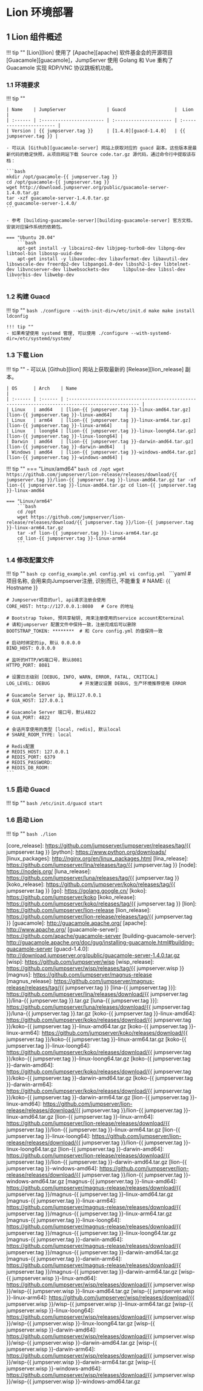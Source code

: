 # Lion 环境部署
## 1 Lion 组件概述
!!! tip ""
    [Lion][lion] 使用了 [Apache][apache] 软件基金会的开源项目 [Guacamole][guacamole]，JumpServer 使用 Golang 和 Vue 重构了 Guacamole 实现 RDP/VNC 协议跳板机功能。

### 1.1 环境要求
!!! tip ""

    | Name    | JumpServer               | Guacd                  |  Lion                    |
    | :------ | :----------------------- | :--------------------- | :----------------------- |
    | Version | {{ jumpserver.tag }}     | [1.4.0][guacd-1.4.0]   | {{ jumpserver.tag }} |

    - 可以从 [Github][guacamole-server] 网站上获取对应的 guacd 副本。这些版本是最新代码的稳定快照，从项目网站下载 Source code.tar.gz 源代码，通过命令行中提取该存档：

    ```bash
    mkdir /opt/guacamole-{{ jumpserver.tag }}
    cd /opt/guacamole-{{ jumpserver.tag }}
    wget http://download.jumpserver.org/public/guacamole-server-1.4.0.tar.gz
    tar -xzf guacamole-server-1.4.0.tar.gz
    cd guacamole-server-1.4.0/
    ```

    - 参考 [building-guacamole-server][building-guacamole-server] 官方文档，安装对应操作系统的依赖包。

    === "Ubuntu 20.04"
        ```bash
        apt-get install -y libcairo2-dev libjpeg-turbo8-dev libpng-dev libtool-bin libossp-uuid-dev
        apt-get install -y libavcodec-dev libavformat-dev libavutil-dev libswscale-dev freerdp2-dev libpango1.0-dev libssh2-1-dev libtelnet-dev libvncserver-dev libwebsockets-dev     libpulse-dev libssl-dev libvorbis-dev libwebp-dev
        ```

### 1.2 构建 Guacd
!!! tip ""
    ```bash
    ./configure --with-init-dir=/etc/init.d
    make
    make install
    ldconfig
    ```

    !!! tip ""
    - 如果希望使用 systemd 管理, 可以使用 ./configure --with-systemd-dir=/etc/systemd/system/

### 1.3 下载 Lion
!!! tip ""
    - 可以从 [Github][lion] 网站上获取最新的 [Release][lion_release] 副本。

    | OS      | Arch    | Name                                                                                              |
    | :------ | :------ | :------------------------------------------------------------------------------------------------ |
    | Linux   | amd64   | [lion-{{ jumpserver.tag }}-linux-amd64.tar.gz][lion-{{ jumpserver.tag }}-linux-amd64]     |
    | Linux   | arm64   | [lion-{{ jumpserver.tag }}-linux-arm64.tar.gz][lion-{{ jumpserver.tag }}-linux-arm64]     |
    | Linux   | loong64 | [lion-{{ jumpserver.tag }}-linux-loong64.tar.gz][lion-{{ jumpserver.tag }}-linux-loong64] |
    | Darwin  | amd64   | [lion-{{ jumpserver.tag }}-darwin-amd64.tar.gz][lion-{{ jumpserver.tag }}-darwin-amd64]   |
    | Windows | amd64   | [lion-{{ jumpserver.tag }}-windows-amd64.tar.gz][lion-{{ jumpserver.tag }}-windows-amd64] |

!!! tip ""
    === "Linux/amd64"
        ```bash
        cd /opt
        wget https://github.com/jumpserver/lion-release/releases/download/{{ jumpserver.tag }}/lion-{{ jumpserver.tag }}-linux-amd64.tar.gz
        tar -xf lion-{{ jumpserver.tag }}-linux-amd64.tar.gz
        cd lion-{{ jumpserver.tag }}-linux-amd64
        ```

    === "Linux/arm64"
        ```bash
        cd /opt
        wget https://github.com/jumpserver/lion-release/releases/download/{{ jumpserver.tag }}/lion-{{ jumpserver.tag }}-linux-arm64.tar.gz
        tar -xf lion-{{ jumpserver.tag }}-linux-arm64.tar.gz
        cd lion-{{ jumpserver.tag }}-linux-arm64
        ```

### 1.4 修改配置文件
!!! tip ""
    ```bash
    cp config_example.yml config.yml
    vi config.yml
    ```
    ```yaml
    # 项目名称, 会用来向Jumpserver注册, 识别而已, 不能重复
    # NAME: {{ Hostname }}

    # Jumpserver项目的url, api请求注册会使用
    CORE_HOST: http://127.0.0.1:8080   # Core 的地址

    # Bootstrap Token, 预共享秘钥, 用来注册使用的service account和terminal
    # 请和jumpserver 配置文件中保持一致，注册完成后可以删除
    BOOTSTRAP_TOKEN: ********  # 和 Core config.yml 的值保持一致

    # 启动时绑定的ip, 默认 0.0.0.0
    BIND_HOST: 0.0.0.0

    # 监听的HTTP/WS端口号，默认8081
    HTTPD_PORT: 8081

    # 设置日志级别 [DEBUG, INFO, WARN, ERROR, FATAL, CRITICAL]
    LOG_LEVEL: DEBUG           # 开发建议设置 DEBUG, 生产环境推荐使用 ERROR

    # Guacamole Server ip，默认127.0.0.1
    # GUA_HOST: 127.0.0.1

    # Guacamole Server 端口号，默认4822
    # GUA_PORT: 4822

    # 会话共享使用的类型 [local, redis], 默认local
    # SHARE_ROOM_TYPE: local

    # Redis配置
    # REDIS_HOST: 127.0.0.1
    # REDIS_PORT: 6379
    # REDIS_PASSWORD:
    # REDIS_DB_ROOM:
    ```

### 1.5 启动 Guacd
!!! tip ""
    ```bash
    /etc/init.d/guacd start
    ```

### 1.6 启动 Lion
!!! tip ""
    ```bash
    ./lion
    ```


[nginx]: http://nginx.org/
[lina]: https://github.com/jumpserver/lina/
[vue]: https://cn.vuejs.org/
[element_ui]: https://element.eleme.cn/
[luna]: https://github.com/jumpserver/luna/
[angular_cli]: https://github.com/angular/angular-cli
[core]: https://github.com/jumpserver/jumpserver/
[django]: https://docs.djangoproject.com/
[gunicorn]: https://gunicorn.org/
[celery]: https://docs.celeryproject.org/
[flower]: https://github.com/mher/flower/
[daphne]: https://github.com/django/daphne/
[github]: https://github.com/
[core_release]: https://github.com/jumpserver/jumpserver/releases/tag/{{ jumpserver.tag }}
[python]: https://www.python.org/downloads/
[linux_packages]: http://nginx.org/en/linux_packages.html
[lina_release]: https://github.com/jumpserver/lina/releases/tag/{{ jumpserver.tag }}
[node]: https://nodejs.org/
[luna_release]: https://github.com/jumpserver/luna/releases/tag/{{ jumpserver.tag }}
[koko_release]: https://github.com/jumpserver/koko/releases/tag/{{ jumpserver.tag }}
[go]: https://golang.google.cn/
[koko]: https://github.com/jumpserver/koko
[koko_release]: https://github.com/jumpserver/koko/releases/tag/{{ jumpserver.tag }}
[lion]: https://github.com/jumpserver/lion-release
[lion_release]: https://github.com/jumpserver/lion-release/releases/tag/{{ jumpserver.tag }}
[guacamole]: http://guacamole.apache.org/
[apache]: http://www.apache.org/
[guacamole-server]: https://github.com/apache/guacamole-server
[building-guacamole-server]: http://guacamole.apache.org/doc/gug/installing-guacamole.html#building-guacamole-server
[guacd-1.4.0]: http://download.jumpserver.org/public/guacamole-server-1.4.0.tar.gz
[wisp]: https://github.com/jumpserver/wisp
[wisp_release]: https://github.com/jumpserver/wisp/releases/tag/{{ jumpserver.wisp }}
[magnus]: https://github.com/jumpserver/magnus-release
[magnus_release]: https://github.com/jumpserver/magnus-release/releases/tag/{{ jumpserver.tag }}
[lina-{{ jumpserver.tag }}]: https://github.com/jumpserver/lina/releases/download/{{ jumpserver.tag }}/lina-{{ jumpserver.tag }}.tar.gz
[luna-{{ jumpserver.tag }}]: https://github.com/jumpserver/luna/releases/download/{{ jumpserver.tag }}/luna-{{ jumpserver.tag }}.tar.gz
[koko-{{ jumpserver.tag }}-linux-amd64]: https://github.com/jumpserver/koko/releases/download/{{ jumpserver.tag }}/koko-{{ jumpserver.tag }}-linux-amd64.tar.gz
[koko-{{ jumpserver.tag }}-linux-arm64]: https://github.com/jumpserver/koko/releases/download/{{ jumpserver.tag }}/koko-{{ jumpserver.tag }}-linux-arm64.tar.gz
[koko-{{ jumpserver.tag }}-linux-loong64]: https://github.com/jumpserver/koko/releases/download/{{ jumpserver.tag }}/koko-{{ jumpserver.tag }}-linux-loong64.tar.gz
[koko-{{ jumpserver.tag }}-darwin-amd64]: https://github.com/jumpserver/koko/releases/download/{{ jumpserver.tag }}/koko-{{ jumpserver.tag }}-darwin-amd64.tar.gz
[koko-{{ jumpserver.tag }}-darwin-arm64]: https://github.com/jumpserver/koko/releases/download/{{ jumpserver.tag }}/koko-{{ jumpserver.tag }}-darwin-arm64.tar.gz
[lion-{{ jumpserver.tag }}-linux-amd64]: https://github.com/jumpserver/lion-release/releases/download/{{ jumpserver.tag }}/lion-{{ jumpserver.tag }}-linux-amd64.tar.gz
[lion-{{ jumpserver.tag }}-linux-arm64]: https://github.com/jumpserver/lion-release/releases/download/{{ jumpserver.tag }}/lion-{{ jumpserver.tag }}-linux-arm64.tar.gz
[lion-{{ jumpserver.tag }}-linux-loong64]: https://github.com/jumpserver/lion-release/releases/download/{{ jumpserver.tag }}/lion-{{ jumpserver.tag }}-linux-loong64.tar.gz
[lion-{{ jumpserver.tag }}-darwin-amd64]: https://github.com/jumpserver/lion-release/releases/download/{{ jumpserver.tag }}/lion-{{ jumpserver.tag }}-darwin-amd64.tar.gz
[lion-{{ jumpserver.tag }}-windows-amd64]: https://github.com/jumpserver/lion-release/releases/download/{{ jumpserver.tag }}/lion-{{ jumpserver.tag }}-windows-amd64.tar.gz
[magnus-{{ jumpserver.tag }}-linux-amd64]: https://github.com/jumpserver/magnus-release/releases/download/{{ jumpserver.tag }}/magnus-{{ jumpserver.tag }}-linux-amd64.tar.gz
[magnus-{{ jumpserver.tag }}-linux-arm64]: https://github.com/jumpserver/magnus-release/releases/download/{{ jumpserver.tag }}/magnus-{{ jumpserver.tag }}-linux-arm64.tar.gz
[magnus-{{ jumpserver.tag }}-linux-loong64]: https://github.com/jumpserver/magnus-release/releases/download/{{ jumpserver.tag }}/magnus-{{ jumpserver.tag }}-linux-loong64.tar.gz
[magnus-{{ jumpserver.tag }}-darwin-amd64]: https://github.com/jumpserver/magnus-release/releases/download/{{ jumpserver.tag }}/magnus-{{ jumpserver.tag }}-darwin-amd64.tar.gz
[magnus-{{ jumpserver.tag }}-darwin-arm64]: https://github.com/jumpserver/magnus-release/releases/download/{{ jumpserver.tag }}/magnus-{{ jumpserver.tag }}-darwin-arm64.tar.gz
[wisp-{{ jumpserver.wisp }}-linux-amd64]: https://github.com/jumpserver/wisp/releases/download/{{ jumpserver.wisp }}/wisp-{{ jumpserver.wisp }}-linux-amd64.tar.gz
[wisp-{{ jumpserver.wisp }}-linux-arm64]: https://github.com/jumpserver/wisp/releases/download/{{ jumpserver.wisp }}/wisp-{{ jumpserver.wisp }}-linux-arm64.tar.gz
[wisp-{{ jumpserver.wisp }}-linux-loong64]: https://github.com/jumpserver/wisp/releases/download/{{ jumpserver.wisp }}/wisp-{{ jumpserver.wisp }}-linux-loong64.tar.gz
[wisp-{{ jumpserver.wisp }}-darwin-amd64]: https://github.com/jumpserver/wisp/releases/download/{{ jumpserver.wisp }}/wisp-{{ jumpserver.wisp }}-darwin-amd64.tar.gz
[wisp-{{ jumpserver.wisp }}-darwin-arm64]: https://github.com/jumpserver/wisp/releases/download/{{ jumpserver.wisp }}/wisp-{{ jumpserver.wisp }}-darwin-arm64.tar.gz
[wisp-{{ jumpserver.wisp }}-windows-amd64]: https://github.com/jumpserver/wisp/releases/download/{{ jumpserver.wisp }}/wisp-{{ jumpserver.wisp }}-windows-amd64.tar.gz
